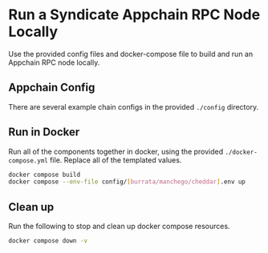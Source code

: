 # Run a Syndicate Appchain RPC Node Locally

Use the provided config files and docker-compose file to build and run an Appchain RPC node locally.

## Appchain Config

There are several example chain configs in the provided `./config` directory.

## Run in Docker

Run all of the components together in docker, using the provided `./docker-compose.yml` file. Replace all of the templated values.

```sh
docker compose build
docker compose --env-file config/[burrata/manchego/cheddar].env up
```

## Clean up

Run the following to stop and clean up docker compose resources.

```sh
docker compose down -v
```
